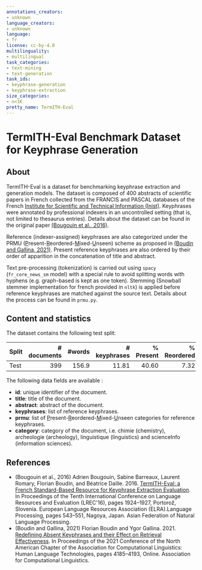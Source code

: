```yaml
---
annotations_creators:
- unknown
language_creators:
- unknown
language:
- fr
license: cc-by-4.0
multilinguality:
- multilingual
task_categories:
- text-mining
- text-generation
task_ids:
- keyphrase-generation
- keyphrase-extraction
size_categories:
- n<1K
pretty_name: TermITH-Eval
---
```


# TermITH-Eval Benchmark Dataset for Keyphrase Generation

## About

TermITH-Eval is a dataset for benchmarking keyphrase extraction and generation models.
The dataset is composed of 400 abstracts of scientific papers in French collected from the FRANCIS and PASCAL databases of the French [Institute for Scientific and Technical Information (Inist)](https://www.inist.fr/).
Keyphrases were annotated by professional indexers in an uncontrolled setting (that is, not limited to thesaurus entries).
Details about the dataset can be found in the original paper [(Bougouin et al., 2016)][bougouin-2016].

Reference (indexer-assigned) keyphrases are also categorized under the PRMU (<u>P</u>resent-<u>R</u>eordered-<u>M</u>ixed-<u>U</u>nseen) scheme as proposed in [(Boudin and Gallina, 2021)][boudin-2021]. Present reference keyphrases are also ordered by their order of apparition in the concatenation of title and abstract.

Text pre-processing (tokenization) is carried out using `spacy` (`fr_core_news_sm` model) with a special rule to avoid splitting words with hyphens (e.g. graph-based is kept as one token).
Stemming (Snowball stemmer implementation for french provided in `nltk`) is applied before reference keyphrases are matched against the source text.
Details about the process can be found in `prmu.py`.

## Content and statistics

The dataset contains the following test split:

| Split      | # documents |     #words | # keyphrases | % Present | % Reordered | % Mixed | % Unseen |
| :--------- |------------:|-----------:|-------------:|----------:|------------:|--------:|---------:|
| Test       |         399 |      156.9 |        11.81 |     40.60 |        7.32 |   19.28 |    32.80 |

The following data fields are available :

- **id**: unique identifier of the document.
- **title**: title of the document.
- **abstract**: abstract of the document.
- **keyphrases**: list of reference keyphrases.
- **prmu**: list of <u>P</u>resent-<u>R</u>eordered-<u>M</u>ixed-<u>U</u>nseen categories for reference keyphrases.
- **category**: category of the document, i.e. chimie (chemistry), archeologie (archeology), linguistique (linguistics) and scienceInfo (information sciences).

## References

- (Bougouin et al., 2016) Adrien Bougouin, Sabine Barreaux, Laurent Romary, Florian Boudin, and Béatrice Daille. 2016.
  [TermITH-Eval: a French Standard-Based Resource for Keyphrase Extraction Evaluation][bougouin-2016]. 
  In Proceedings of the Tenth International Conference on Language Resources and Evaluation (LREC'16), pages 1924–1927, Portorož, Slovenia. European Language Resources Association (ELRA).Language Processing, pages 543–551, Nagoya, Japan. Asian Federation of Natural Language Processing.
- (Boudin and Gallina, 2021) Florian Boudin and Ygor Gallina. 2021.
  [Redefining Absent Keyphrases and their Effect on Retrieval Effectiveness][boudin-2021]. 
  In Proceedings of the 2021 Conference of the North American Chapter of the Association for Computational Linguistics: Human Language Technologies, pages 4185–4193, Online. Association for Computational Linguistics.

[bougouin-2016]: https://aclanthology.org/L16-1304/
[boudin-2021]: https://aclanthology.org/2021.naacl-main.330/